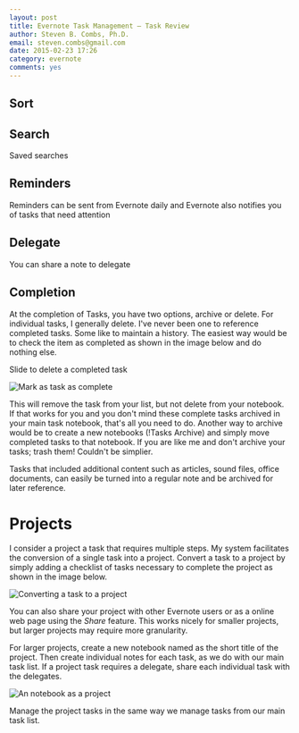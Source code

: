 ```yaml
---
layout: post
title: Evernote Task Management – Task Review
author: Steven B. Combs, Ph.D.
email: steven.combs@gmail.com
date: 2015-02-23 17:26
category: evernote
comments: yes
---
```


## Sort

## Search
Saved searches

## Reminders
Reminders can be sent from Evernote daily and Evernote also notifies you of tasks that need attention

## Delegate
You can share a note to delegate

## Completion
At the completion of Tasks, you have two options, archive or delete. For individual tasks, I generally delete. I've never been one to reference completed tasks. Some like to maintain a history. The easiest way would be to check the item as completed as shown in the image below and do nothing else.

Slide to delete a completed task

![Mark as task as complete](URL)

This will remove the task from your list, but not delete from your notebook. If that works for you and you don't mind these complete tasks archived in your main task notebook, that's all you need to do. Another way to archive would be to create a new notebooks (!Tasks Archive) and simply move completed tasks to that notebook. If you are like me and don't archive your tasks; trash them! Couldn't be simplier.

Tasks that included additional content such as articles, sound files, office documents, can easily be turned into a regular note and be archived for later reference.

# Projects
I consider a project a task that requires multiple steps. My system facilitates the conversion of a single task into a project. Convert a task to a project by simply adding a checklist of tasks necessary to complete the project as shown in the image below.

![Converting a task to a project](URL)

You can also share your project with other Evernote users or as a online web page using the *Share* feature. This works nicely for smaller projects, but larger projects may require more granularity.

For larger projects, create a new notebook named as the short title of the project. Then create individual notes for each task, as we do with our main task list. If a project task requires a delegate, share each individual task with the delegates.

![An notebook as a project](URL)

Manage the project tasks in the same way we manage tasks from our main task list.